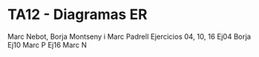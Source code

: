 # TA12 - Diagramas ER
Marc Nebot, Borja Montseny i Marc Padrell
Ejercicios 04, 10, 16
Ej04 Borja
Ej10 Marc P
Ej16 Marc N
